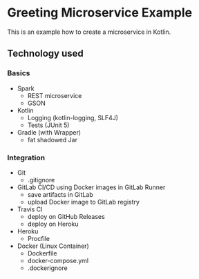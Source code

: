 # Greeting Microservice Example

This is an example how to create a microservice in Kotlin.

## Technology used

### Basics

* Spark
  * REST microservice
  * GSON
* Kotlin
  * Logging (kotlin-logging, SLF4J)
  * Tests (JUnit 5)
* Gradle (with Wrapper)
  * fat shadowed Jar

### Integration

* Git
  * .gitignore
* GitLab CI/CD using Docker images in GitLab Runner
  * save artifacts in GitLab
  * upload Docker image to GitLab registry
* Travis CI
  * deploy on GitHub Releases
  * deploy on Heroku
* Heroku
  * Procfile
* Docker (Linux Container)
  * Dockerfile
  * docker-compose.yml
  * .dockerignore
